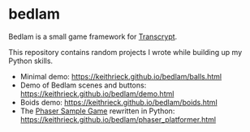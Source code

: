 # bedlam

Bedlam is a small game framework for [Transcrypt](https://transcrypt.org/).

This repository contains random projects I wrote while building up my Python skills.

* Minimal demo: https://keithrieck.github.io/bedlam/balls.html
* Demo of Bedlam scenes and buttons: https://keithrieck.github.io/bedlam/demo.html
* Boids demo:  https://keithrieck.github.io/bedlam/boids.html
* The [Phaser Sample Game](https://phaser.io/tutorials/making-your-first-phaser-3-game) rewritten in Python: https://keithrieck.github.io/bedlam/phaser_platformer.html



